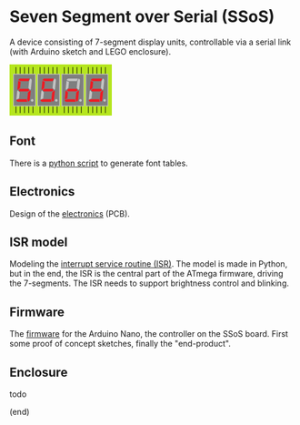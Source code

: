 # Seven Segment over Serial (SSoS)
A device consisting of 7-segment display units, controllable via a serial link (with Arduino sketch and LEGO enclosure).

![logo](SSoS180x90.png)

## Font
There is a [python script](font) to generate font tables.

## Electronics
Design of the [electronics](electronics) (PCB).

## ISR model
Modeling the [interrupt service routine (ISR)](isr).
The model is made in Python, but in the end, the ISR is the central part of the ATmega firmware, driving the 7-segments.
The ISR needs to support brightness control and blinking.

## Firmware
The [firmware](firmware) for the Arduino Nano, the controller on the SSoS board.
First some proof of concept sketches, finally the "end-product".

## Enclosure 
todo

(end)
